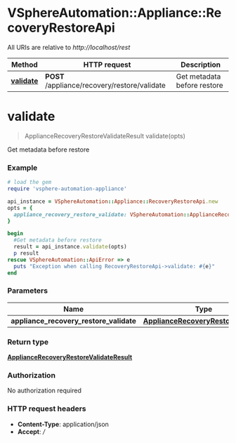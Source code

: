 # VSphereAutomation::Appliance::RecoveryRestoreApi

All URIs are relative to *http://localhost/rest*

Method | HTTP request | Description
------------- | ------------- | -------------
[**validate**](RecoveryRestoreApi.md#validate) | **POST** /appliance/recovery/restore/validate | Get metadata before restore


# **validate**
> ApplianceRecoveryRestoreValidateResult validate(opts)

Get metadata before restore

### Example
```ruby
# load the gem
require 'vsphere-automation-appliance'

api_instance = VSphereAutomation::Appliance::RecoveryRestoreApi.new
opts = {
  appliance_recovery_restore_validate: VSphereAutomation::ApplianceRecoveryRestoreValidate.new # ApplianceRecoveryRestoreValidate | 
}

begin
  #Get metadata before restore
  result = api_instance.validate(opts)
  p result
rescue VSphereAutomation::ApiError => e
  puts "Exception when calling RecoveryRestoreApi->validate: #{e}"
end
```

### Parameters

Name | Type | Description  | Notes
------------- | ------------- | ------------- | -------------
 **appliance_recovery_restore_validate** | [**ApplianceRecoveryRestoreValidate**](ApplianceRecoveryRestoreValidate.md)|  | [optional] 

### Return type

[**ApplianceRecoveryRestoreValidateResult**](ApplianceRecoveryRestoreValidateResult.md)

### Authorization

No authorization required

### HTTP request headers

 - **Content-Type**: application/json
 - **Accept**: */*



